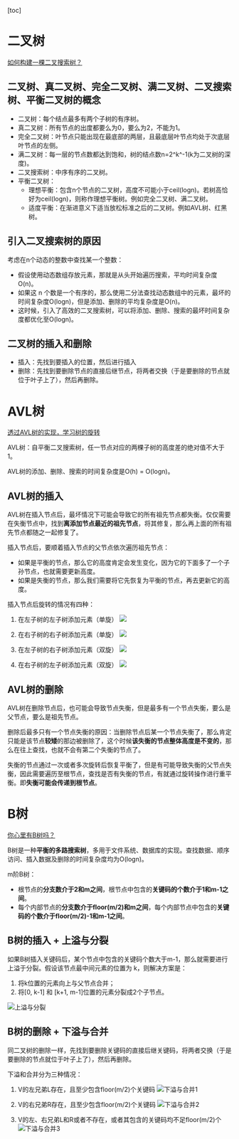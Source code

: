 [toc]


# 二叉树

[如何构建一棵二叉搜索树？](https://juejin.cn/post/7168286143430000671)


## 二叉树、真二叉树、完全二叉树、满二叉树、二叉搜索树、平衡二叉树的概念

* 二叉树：每个结点最多有两个子树的有序树。
* 真二叉树：所有节点的出度都要么为0，要么为2，不能为1。
* 完全二叉树：叶节点只能出现在最底部的两层，且最底层叶节点均处于次底层叶节点的左侧。
* 满二叉树：每一层的节点数都达到饱和，树的结点数n=2^k^-1(k为二叉树的深度)。
* 二叉搜索树：中序有序的二叉树。
* 平衡二叉树：
    - 理想平衡：包含n个节点的二叉树，高度不可能小于ceil(logn)。若树高恰好为ceil(logn)，则称作理想平衡树。例如完全二叉树、满二叉树。
    - 适度平衡：在渐进意义下适当放松标准之后的二叉树。例如AVL树、红黑树。



## 引入二叉搜索树的原因

考虑在n个动态的整数中查找某一个整数：
* 假设使用动态数组存放元素，那就是从头开始遍历搜索，平均时间复杂度O(n)。
* 如果这 n 个数是一个有序的，那么使用二分法查找动态数组中的元素，最坏的时间复杂度O(logn)，但是添加、删除的平均复杂度是O(n)。
* 这时候，引入了高效的二叉搜索树，可以将添加、删除、搜索的最坏时间复杂度都优化至O(logn)。



## 二叉树的插入和删除

* 插入：先找到要插入的位置，然后进行插入
* 删除：先找到要删除节点的直接后继节点，将两者交换（于是要删除的节点就位于叶子上了），然后再删除。



# AVL树

[透过AVL树的实现，学习树的旋转](https://juejin.cn/post/7172467470928707591)

AVL树：自平衡二叉搜索树，任一节点对应的两棵子树的高度差的绝对值不大于1。

AVL树的添加、删除、搜索的时间复杂度是O(h) = O(logn)。


## AVL树的插入

AVL树在插入节点后，最坏情况下可能会导致它的所有祖先节点都失衡。仅仅需要在失衡节点中，找到**离添加节点最近的祖先节点**，将其修复，那么再上面的所有祖先节点都随之一起修复了。

插入节点后，要顺着插入节点的父节点依次遍历祖先节点：
* 如果是平衡的节点，那么它的高度肯定会发生变化，因为它的下面多了一个子孙节点，也就需要更新高度。
* 如果是失衡的节点，那么我们需要将它先恢复为平衡的节点，再去更新它的高度。

插入节点后旋转的情况有四种：
1. 在左子树的左子树添加元素（单旋）
![](./picture/LL.bmp)

2. 在右子树的右子树添加元素（单旋）
![](./picture/RR.bmp)

3. 在左子树的右子树添加元素（双旋）
![](./picture/LR.bmp)

4. 在右子树的左子树添加元素（双旋）
![](./picture/RL.bmp)


## AVL树的删除

AVL树在删除节点后，也可能会导致节点失衡，但是最多有一个节点失衡，要么是父节点，要么是祖先节点。

删除后最多只有一个节点失衡的原因：当删除节点后某一个节点失衡了，那么肯定只能是该节点**较矮**的那边被删除了，这个时候**该失衡的节点整体高度是不变的**，那么在往上查找，也就不会有第二个失衡的节点了。

失衡的节点通过一次或者多次旋转后恢复平衡了，但是有可能导致失衡的父节点失衡，因此需要遍历至根节点，查找是否有失衡的节点，有就通过旋转操作进行重平衡。即**失衡可能会传递到根节点**。



# B树

[你心里有B树吗？](https://juejin.cn/post/7174639541272199226)

B树是一种**平衡的多路搜索树**，多用于文件系统、数据库的实现。查找数据、顺序访问、插入数据及删除的时间复杂度均为O(logn)。

m阶B树：
* 根节点的**分支数介于2和m之间**，根节点中包含的**关键码的个数介于1和m-1之间**。
* 每个内部节点的**分支数介于floor(m/2)和m之间**，每个内部节点中包含的**关键码的个数介于floor(m/2)-1和m-1之间**。


## B树的插入 + 上溢与分裂

如果B树插入关键码后，某个节点中包含的关键码个数大于m-1，那么就需要进行上溢于分裂。假设该节点最中间元素的位置为 k，则解决方案是：
1. 将k位置的元素向上与父节点合并；
2. 将[0, k-1] 和 [k+1, m-1]位置的元素分裂成2个子节点。

![上溢与分裂](./picture/上溢与分裂.bmp)


## B树的删除 + 下溢与合并

同二叉树的删除一样，先找到要删除关键码的直接后继关键码，将两者交换（于是要删除的节点就位于叶子上了），然后再删除。

下溢和合并分为三种情况：

1. V的左兄弟L存在，且至少包含floor(m/2)个关键码
![下溢与合并1](./picture/下溢与合并1.bmp)

2. V的右兄弟R存在，且至少包含floor(m/2)个关键码
![下溢与合并2](./picture/下溢与合并2.bmp)

3. V的左、右兄弟L和R或者不存在，或者其包含的关键码均不足floor(m/2)个
![下溢与合并3](./picture/下溢与合并3.bmp)


